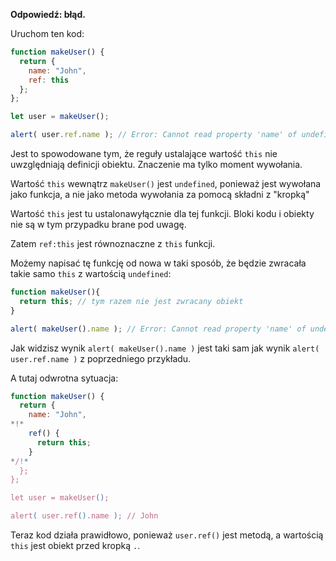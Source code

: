 **Odpowiedź: błąd.**

Uruchom ten kod:
```js run
function makeUser() {
  return {
    name: "John",
    ref: this
  };
};

let user = makeUser();

alert( user.ref.name ); // Error: Cannot read property 'name' of undefined
```

Jest to spowodowane tym, że reguły ustalające wartość `this` nie uwzględniają definicji obiektu. Znaczenie ma tylko moment wywołania.

Wartość `this` wewnątrz `makeUser()` jest `undefined`, ponieważ jest wywołana jako funkcja, a nie jako metoda wywołania za pomocą składni z "kropką"

Wartość `this` jest tu ustalonawyłącznie dla tej funkcji. Bloki kodu i obiekty nie są w tym przypadku brane pod uwagę.

Zatem `ref:this` jest równoznaczne z `this` funkcji.

Możemy napisać tę funkcję od nowa w taki sposób, że będzie zwracała takie samo `this` z wartością `undefined`:

```js run
function makeUser(){
  return this; // tym razem nie jest zwracany obiekt
}

alert( makeUser().name ); // Error: Cannot read property 'name' of undefined
```
Jak widzisz wynik `alert( makeUser().name )` jest taki sam jak wynik `alert( user.ref.name )` z poprzedniego przykładu.

A tutaj odwrotna sytuacja:

```js run
function makeUser() {
  return {
    name: "John",
*!*
    ref() {
      return this;
    }
*/!*
  };
};

let user = makeUser();

alert( user.ref().name ); // John
```

Teraz kod działa prawidłowo, ponieważ `user.ref()` jest metodą, a wartością `this` jest obiekt przed kropką `.`. 
